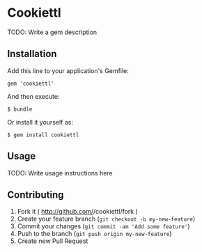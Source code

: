 # Cookiettl

TODO: Write a gem description

## Installation

Add this line to your application's Gemfile:

    gem 'cookiettl'

And then execute:

    $ bundle

Or install it yourself as:

    $ gem install cookiettl

## Usage

TODO: Write usage instructions here

## Contributing

1. Fork it ( http://github.com/<my-github-username>/cookiettl/fork )
2. Create your feature branch (`git checkout -b my-new-feature`)
3. Commit your changes (`git commit -am 'Add some feature'`)
4. Push to the branch (`git push origin my-new-feature`)
5. Create new Pull Request

